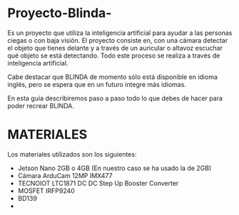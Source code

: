 # Proyecto-Blinda-
Es un proyecto que utiliza la inteligencia artificial para ayudar a las personas ciegas o con baja visión. El proyecto consiste en, con una cámara detectar el objeto que tienes delante y a través de un auricular o altavoz escuchar qué objeto se está detectando. Todo este proceso se realiza a través de inteligencia artificial.

Cabe destacar que BLINDA de momento sólo está disponible en idioma inglés, pero se espera que en un futuro integre más idiomas.

En esta guía describiremos paso a paso todo lo que debes de hacer para poder recrear BLINDA.

# MATERIALES
Los materiales utilizados son los siguientes:

- Jetson Nano 2GB o 4GB (En nuestro caso se ha usado la de 2GB)
- Cámara ArduCam 12MP IMX477
- TECNOIOT LTC1871 DC DC Step Up Booster Converter
- MOSFET IRFP9240
- BD139
-  


